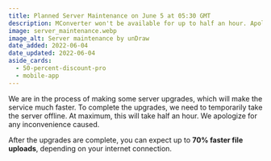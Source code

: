 ```yaml
---
title: Planned Server Maintenance on June 5 at 05:30 GMT
description: MConverter won't be available for up to half an hour. Apologies for the inconvenience.
image: server_maintenance.webp
image_alt: Server maintenance by unDraw
date_added: 2022-06-04
date_updated: 2022-06-04
aside_cards:
  - 50-percent-discount-pro
  - mobile-app
---
```


We are in the process of making some server upgrades, which will make the service much faster. To complete the upgrades, we need to temporarily take the server offline. At maximum, this will take half an hour. We apologize for any inconvenience caused.

After the upgrades are complete, you can expect up to **70% faster file uploads**, depending on your internet connection.